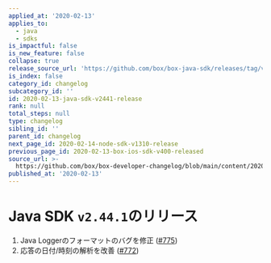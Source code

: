 ```yaml
---
applied_at: '2020-02-13'
applies_to:
  - java
  - sdks
is_impactful: false
is_new_feature: false
collapse: true
release_source_url: 'https://github.com/box/box-java-sdk/releases/tag/v2.44.1'
is_index: false
category_id: changelog
subcategory_id: ''
id: 2020-02-13-java-sdk-v2441-release
rank: null
total_steps: null
type: changelog
sibling_id: ''
parent_id: changelog
next_page_id: 2020-02-14-node-sdk-v1310-release
previous_page_id: 2020-02-13-box-ios-sdk-v400-released
source_url: >-
  https://github.com/box/box-developer-changelog/blob/main/content/2020/02-13-java-sdk-v2441-release.md
published_at: '2020-02-13'
---
```

# Java SDK `v2.44.1`のリリース

1. Java Loggerのフォーマットのバグを修正 ([#775](https://github.com/box/box-java-sdk/pull/775))
2. 応答の日付/時刻の解析を改善 ([#772](https://github.com/box/box-java-sdk/pull/772))
